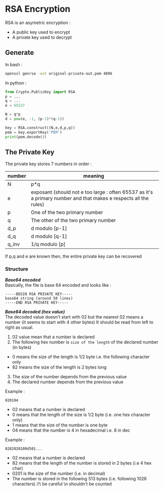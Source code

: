 # RSA Encryption

RSA is an asymetric encryption : 
- A public key used to encrypt 
- A private key used to decrypt 
## Generate 
In bash :
```bash
openssl genrsa -out original-private-out.pem 4096
```
In python : 
```py
from Crypto.PublicKey import RSA 
p = ...
q = ... 
e = 65537

N = q*p 
d = pow(e, -1, (p-1)*(q-1))

key = RSA.construct((N,e,d,p,q))
pem = key.exportKey('PEM')
print(pem.decode())
```

## The Private Key

The private key stores 7 numbers in order : 

| number | meaning|
|--|--|
|N | p*q |
|e|exposant (should not e too large : often 65537 as it's a primary number and that makes e respects all the rules)||d| pow(e, -1, (p-1)*(q-1)) in python|
|p| One of the two primary number |
|q| The other of the two primary number|
|d_p| d modulo [p-1] |
|d_q| d modulo [q-1] |
|q_inv| 1/q modulo [p] |

If p,q and e are known then, the entire private key can be recovered

### Structure

***Base64 encoded***  
Basically, the file is base 64 encoded and looks like :   
```
-----BEGIN RSA PRIVATE KEY-----
base64 string (around 50 lines)
-----END RSA PRIVATE KEY-----
```

***Base64 decoded (hex value)***   
The decoded value doesn't start with 02 but the nearest 02 means a number (it seems to start with 4 other bytes)
It should be read from left to right as usual.  
1. 02 value mean that a number is declared
2. The following hex number is `size of the length` of the declared number (in bytes)
 - 0 means the size of the length is 1/2 byte i.e. the following character only
 - 82 means the size of the length is 2 bytes long
3. The size of the number depends from the previous value
4. The declared number depends from the previous value

Example : 
```
020104
```
- 02 means that a number is declared  
- 0 means that the length of the size is 1/2 byte (i.e. one hex character only)  
- 1 means that the size of the number is one byte  
- 04 means that the number is 4 in hexadecimal i.e. 8 in dec

Example : 
```
0282020100d501...
```
- 02 means that a number is declared
- 82 means that the length of the number is stored in 2 bytes (i.e 4 hex char)
- 0201 is the size of the number (i.e. in decimal)
- The number is stored in the following 513 bytes (i.e. following 1026 characters)
/!\\ be careful \n shouldn't be counted